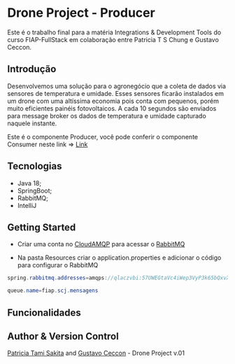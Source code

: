 # Drone Project - Producer

Este é o trabalho final para a matéria Integrations & Development Tools do curso FIAP-FullStack em colaboração entre Patricia T S Chung e Gustavo Ceccon.

## Introdução

Desenvolvemos uma solução para o agronegócio que a coleta de dados via sensores de temperatura e umidade. Esses sensores ficarão instalados em um drone com uma altíssima economia pois conta com pequenos, porém muito eficientes painéis fotovoltaicos. 
A cada 10 segundos são enviados para message broker os dados de temperatura e umidade capturado naquele instante.

Este é o componente Producer, você pode conferir o componente Consumer neste link => [Link](https://github.com/tamisakita/drone-consumer)

## Tecnologias
* Java 18;
* SpringBoot;
* RabbitMQ;
* IntelliJ

## Getting Started

* Criar uma conta no [CloudAMQP](https://customer.cloudamqp.com/instancehttps://customer.cloudamqp.com/instance) para acessar o [RabbitMQ](https://jackal.rmq.cloudamqp.com/#/https://jackal.rmq.cloudamqp.com/#/)

* Na pasta Resources criar o application.properties e adicionar o código para configurar o RabbitMQ
```java
spring.rabbitmq.addresses=amqps://qlaczvbi:57UWEGtaVc4iWep3VyP3k65bQxvXk2fF@jackal.rmq.cloudamqp.com/qlaczvbi

queue.name=fiap.scj.mensagens
```

## Funcionalidades

## Author & Version Control
[Patricia Tami Sakita](https://github.com/tamisakita) and [Gustavo Ceccon](https://github.com/gfcecconhttps://github.com/gfceccon) - Drone Project v.01
